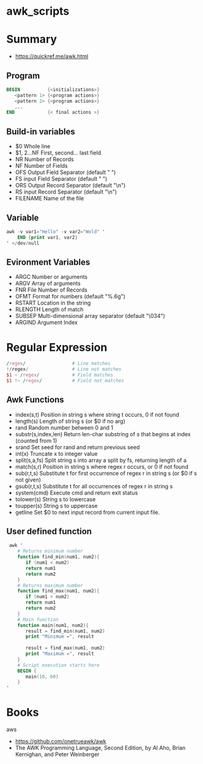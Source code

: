 # awk_scripts

# Summary
- https://quickref.me/awk.html

## Program
```awk
BEGIN          {<initializations>} 
   <pattern 1> {<program actions>} 
   <pattern 2> {<program actions>} 
   ...
END            {< final actions >}
```

## Build-in variables
- $0	                Whole line
- $1, $2...$NF	        First, second… last field
- NR	                Number of Records
- NF	                Number of Fields
- OFS	                Output Field Separator      (default " ")
- FS	                input Field Separator       (default " ")
- ORS	                Output Record Separator     (default "\n")
- RS	                input Record Separator      (default "\n")
- FILENAME	            Name of the file

## Variable
```awk
awk -v var1="Hello" -v var2="Wold" '
    END {print var1, var2}
' </dev/null
```

## Evironment Variables

- ARGC	            Number or arguments
- ARGV	            Array of arguments
- FNR	            File Number of Records
- OFMT	            Format for numbers                      (default "%.6g")
- RSTART	        Location in the string
- RLENGTH	        Length of match
- SUBSEP	        Multi-dimensional array separator       (default "\034")
- ARGIND	        Argument Index

# Regular Expression
```awk
/regex/	                # Line matches
!/regex/	            # Line not matches
$1 ~ /regex/	        # Field matches
$1 !~ /regex/	        # Field not matches
```

## Awk Functions

- index(s,t)	        Position in string s where string t occurs, 0 if not found
- length(s)	            Length of string s (or $0 if no arg)
- rand	                Random number between 0 and 1
- substr(s,index,len)	Return len-char substring of s that begins at index (counted from 1)
- srand	                Set seed for rand and return previous seed
- int(x)	            Truncate x to integer value
- split(s,a,fs)	        Split string s into array a split by fs, returning length of a
- match(s,r)	        Position in string s where regex r occurs, or 0 if not found
- sub(r,t,s)	        Substitute t for first occurrence of regex r in string s (or $0 if s not given)
- gsub(r,t,s)	        Substitute t for all occurrences of regex r in string s
- system(cmd)	        Execute cmd and return exit status
- tolower(s)	        String s to lowercase
- toupper(s)	        String s to uppercase
- getline	            Set $0 to next input record from current input file.

## User defined function

```awk
 awk '
    # Returns minimum number
    function find_min(num1, num2){
       if (num1 < num2)
       return num1
       return num2
    }
    # Returns maximum number
    function find_max(num1, num2){
       if (num1 > num2)
       return num1
       return num2
    }
    # Main function
    function main(num1, num2){
       result = find_min(num1, num2)
       print "Minimum =", result
      
       result = find_max(num1, num2)
       print "Maximum =", result
    }
    # Script execution starts here
    BEGIN {
       main(10, 60)
    }
'

```


# Books

aws
- https://github.com/onetrueawk/awk
- The AWK Programming Language, Second Edition, by Al Aho, Brian Kernighan, and Peter Weinberger
